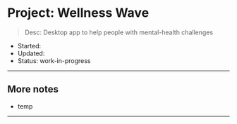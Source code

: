 # Project:	Wellness Wave
> Desc:         Desktop app to help people with mental-health challenges
- Started:
- Updated: 
- Status:	work-in-progress
---

## More notes 
- temp
---

